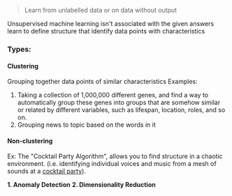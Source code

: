 > Learn from unlabelled data or on data without output

Unsupervised machine learning isn't associated with the given answers learn to define structure that identify data points with characteristics
### Types:

#### Clustering

Grouping together data points of similar characteristics
Examples:
1. Taking a collection of 1,000,000 different genes, and find a way to automatically group these genes into groups that are somehow similar or related by different variables, such as lifespan, location, roles, and so on.
2. Grouping news to topic based on the words in it

#### Non-clustering

Ex: The "Cocktail Party Algorithm", allows you to find structure in a chaotic environment. (i.e. identifying individual voices and music from a mesh of sounds at a [cocktail party](https://en.wikipedia.org/wiki/Cocktail_party_effect)).

**1. Anomaly Detection**
**2. Dimensionality Reduction**


